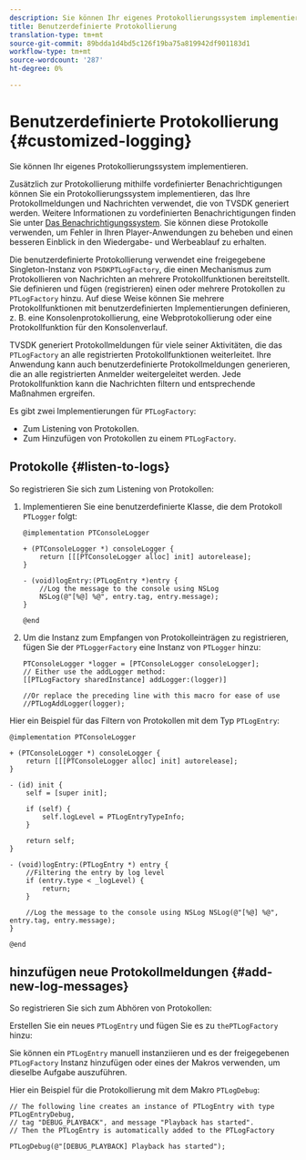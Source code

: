 ```yaml
---
description: Sie können Ihr eigenes Protokollierungssystem implementieren.
title: Benutzerdefinierte Protokollierung
translation-type: tm+mt
source-git-commit: 89bdda1d4bd5c126f19ba75a819942df901183d1
workflow-type: tm+mt
source-wordcount: '287'
ht-degree: 0%

---
```



# Benutzerdefinierte Protokollierung {#customized-logging}

Sie können Ihr eigenes Protokollierungssystem implementieren.

Zusätzlich zur Protokollierung mithilfe vordefinierter Benachrichtigungen können Sie ein Protokollierungssystem implementieren, das Ihre Protokollmeldungen und Nachrichten verwendet, die von TVSDK generiert werden. Weitere Informationen zu vordefinierten Benachrichtigungen finden Sie unter [Das Benachrichtigungssystem](https://help.adobe.com/en_US/primetime/psdk/ios/index.html#PSDKs-concept-The_Notification_System). Sie können diese Protokolle verwenden, um Fehler in Ihren Player-Anwendungen zu beheben und einen besseren Einblick in den Wiedergabe- und Werbeablauf zu erhalten.

Die benutzerdefinierte Protokollierung verwendet eine freigegebene Singleton-Instanz von `PSDKPTLogFactory`, die einen Mechanismus zum Protokollieren von Nachrichten an mehrere Protokollfunktionen bereitstellt. Sie definieren und fügen (registrieren) einen oder mehrere Protokollen zu `PTLogFactory` hinzu. Auf diese Weise können Sie mehrere Protokollfunktionen mit benutzerdefinierten Implementierungen definieren, z. B. eine Konsolenprotokollierung, eine Webprotokollierung oder eine Protokollfunktion für den Konsolenverlauf.

TVSDK generiert Protokollmeldungen für viele seiner Aktivitäten, die das `PTLogFactory` an alle registrierten Protokollfunktionen weiterleitet. Ihre Anwendung kann auch benutzerdefinierte Protokollmeldungen generieren, die an alle registrierten Anmelder weitergeleitet werden. Jede Protokollfunktion kann die Nachrichten filtern und entsprechende Maßnahmen ergreifen.

Es gibt zwei Implementierungen für `PTLogFactory`:

* Zum Listening von Protokollen.
* Zum Hinzufügen von Protokollen zu einem `PTLogFactory`.

## Protokolle {#listen-to-logs}

So registrieren Sie sich zum Listening von Protokollen:
1. Implementieren Sie eine benutzerdefinierte Klasse, die dem Protokoll `PTLogger` folgt:

   ```
   @implementation PTConsoleLogger 
   
   + (PTConsoleLogger *) consoleLogger { 
       return [[[PTConsoleLogger alloc] init] autorelease]; 
   } 
   
   - (void)logEntry:(PTLogEntry *)entry { 
       //Log the message to the console using NSLog  
       NSLog(@"[%@] %@", entry.tag, entry.message); 
   } 
   
   @end
   ```

1. Um die Instanz zum Empfangen von Protokolleinträgen zu registrieren, fügen Sie der `PTLoggerFactory` eine Instanz von `PTLogger` hinzu:

   ```
   PTConsoleLogger *logger = [PTConsoleLogger consoleLogger]; 
   // Either use the addLogger method: 
   [[PTLogFactory sharedInstance] addLogger:(logger)] 
   
   //Or replace the preceding line with this macro for ease of use 
   //PTLogAddLogger(logger); 
   ```

<!--<a id="example_3738B5A8B4C048D28695E62297CF39E3"></a>-->

Hier ein Beispiel für das Filtern von Protokollen mit dem Typ `PTLogEntry`:

```
@implementation PTConsoleLogger 
 
+ (PTConsoleLogger *) consoleLogger { 
    return [[[PTConsoleLogger alloc] init] autorelease]; 
} 
 
- (id) init { 
    self = [super init]; 
 
    if (self) { 
        self.logLevel = PTLogEntryTypeInfo; 
    } 
 
    return self; 
} 
 
- (void)logEntry:(PTLogEntry *) entry { 
    //Filtering the entry by log level  
    if (entry.type < _logLevel) { 
        return; 
    } 
 
    //Log the message to the console using NSLog NSLog(@"[%@] %@", entry.tag, entry.message); 
} 
 
@end
```

## hinzufügen neue Protokollmeldungen {#add-new-log-messages}

So registrieren Sie sich zum Abhören von Protokollen:

Erstellen Sie ein neues `PTLogEntry` und fügen Sie es zu `thePTLogFactory` hinzu:

Sie können ein `PTLogEntry` manuell instanziieren und es der freigegebenen `PTLogFactory` Instanz hinzufügen oder eines der Makros verwenden, um dieselbe Aufgabe auszuführen.

Hier ein Beispiel für die Protokollierung mit dem Makro `PTLogDebug`:

<!--<a id="example_F014436E1686468F941F4EBD1A21B18E"></a>-->

```
// The following line creates an instance of PTLogEntry with type PTLogEntryDebug, 
// tag "DEBUG_PLAYBACK", and message "Playback has started". 
// Then the PTLogEntry is automatically added to the PTLogFactory  
 
PTLogDebug(@"[DEBUG_PLAYBACK] Playback has started");
```
